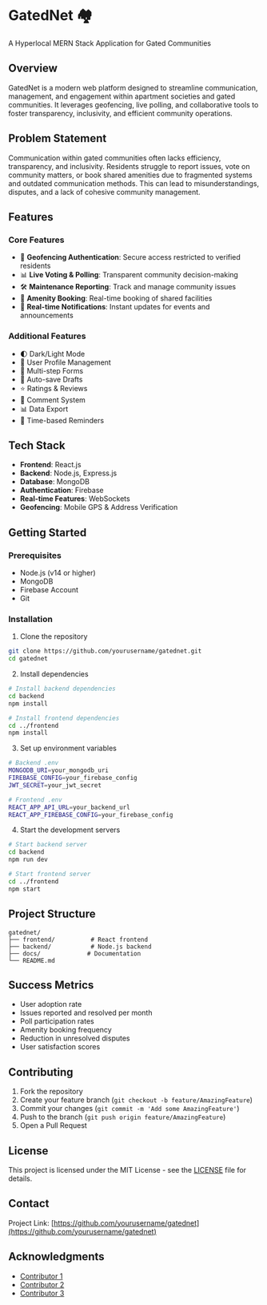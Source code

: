 # GatedNet 🏘️

A Hyperlocal MERN Stack Application for Gated Communities

## Overview

GatedNet is a modern web platform designed to streamline communication, management, and engagement within apartment societies and gated communities. It leverages geofencing, live polling, and collaborative tools to foster transparency, inclusivity, and efficient community operations.

## Problem Statement

Communication within gated communities often lacks efficiency, transparency, and inclusivity. Residents struggle to report issues, vote on community matters, or book shared amenities due to fragmented systems and outdated communication methods. This can lead to misunderstandings, disputes, and a lack of cohesive community management.

## Features

### Core Features
- 🔐 **Geofencing Authentication**: Secure access restricted to verified residents
- 📊 **Live Voting & Polling**: Transparent community decision-making
- 🛠️ **Maintenance Reporting**: Track and manage community issues
- 📅 **Amenity Booking**: Real-time booking of shared facilities
- 📢 **Real-time Notifications**: Instant updates for events and announcements

### Additional Features
- 🌓 Dark/Light Mode
- 👤 User Profile Management
- 📝 Multi-step Forms
- 💾 Auto-save Drafts
- ⭐ Ratings & Reviews
- 💬 Comment System
- 📊 Data Export
- 🔔 Time-based Reminders

## Tech Stack

- **Frontend**: React.js
- **Backend**: Node.js, Express.js
- **Database**: MongoDB
- **Authentication**: Firebase
- **Real-time Features**: WebSockets
- **Geofencing**: Mobile GPS & Address Verification

## Getting Started

### Prerequisites
- Node.js (v14 or higher)
- MongoDB
- Firebase Account
- Git

### Installation

1. Clone the repository
```bash
git clone https://github.com/yourusername/gatednet.git
cd gatednet
```

2. Install dependencies
```bash
# Install backend dependencies
cd backend
npm install

# Install frontend dependencies
cd ../frontend
npm install
```

3. Set up environment variables
```bash
# Backend .env
MONGODB_URI=your_mongodb_uri
FIREBASE_CONFIG=your_firebase_config
JWT_SECRET=your_jwt_secret

# Frontend .env
REACT_APP_API_URL=your_backend_url
REACT_APP_FIREBASE_CONFIG=your_firebase_config
```

4. Start the development servers
```bash
# Start backend server
cd backend
npm run dev

# Start frontend server
cd ../frontend
npm start
```

## Project Structure
```
gatednet/
├── frontend/          # React frontend
├── backend/           # Node.js backend
├── docs/             # Documentation
└── README.md
```

## Success Metrics
- User adoption rate
- Issues reported and resolved per month
- Poll participation rates
- Amenity booking frequency
- Reduction in unresolved disputes
- User satisfaction scores

## Contributing

1. Fork the repository
2. Create your feature branch (`git checkout -b feature/AmazingFeature`)
3. Commit your changes (`git commit -m 'Add some AmazingFeature'`)
4. Push to the branch (`git push origin feature/AmazingFeature`)
5. Open a Pull Request

## License

This project is licensed under the MIT License - see the [LICENSE](LICENSE) file for details.

## Contact

Project Link: [https://github.com/yourusername/gatednet](https://github.com/yourusername/gatednet)

## Acknowledgments

- [Contributor 1](https://github.com/contributor1)
- [Contributor 2](https://github.com/contributor2)
- [Contributor 3](https://github.com/contributor3) 
